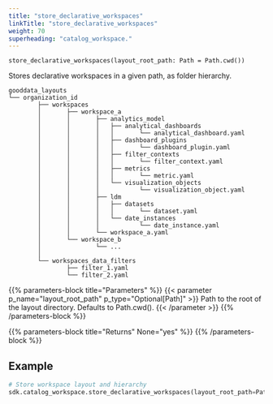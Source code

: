 ```yaml
---
title: "store_declarative_workspaces"
linkTitle: "store_declarative_workspaces"
weight: 70
superheading: "catalog_workspace."
---
```


<!-- TODO -->

``store_declarative_workspaces(layout_root_path: Path = Path.cwd())``

Stores declarative workspaces in a given path, as folder hierarchy.

    gooddata_layouts
    └── organization_id
            ├── workspaces
            │       ├── workspace_a
            │       │       ├── analytics_model
            │       │       │   ├── analytical_dashboards
            │       │       │   │       └── analytical_dashboard.yaml
            │       │       │   ├── dashboard_plugins
            │       │       │   │       └── dashboard_plugin.yaml
            │       │       │   ├── filter_contexts
            │       │       │   │       └── filter_context.yaml
            │       │       │   ├── metrics
            │       │       │   │       └── metric.yaml
            │       │       │   └── visualization_objects
            │       │       │           └── visualization_object.yaml
            │       │       ├── ldm
            │       │       │   ├── datasets
            │       │       │   │       └── dataset.yaml
            │       │       │   └── date_instances
            │       │       │           └── date_instance.yaml
            │       │       └── workspace_a.yaml
            │       └── workspace_b
            │               └── ...
            │
            └── workspaces_data_filters
                    ├── filter_1.yaml
                    └── filter_2.yaml

{{% parameters-block title="Parameters" %}}
{{< parameter p_name="layout_root_path" p_type="Optional[Path]" >}}
Path to the root of the layout directory. Defaults to Path.cwd().
{{< /parameter >}}
{{% /parameters-block %}}

{{% parameters-block title="Returns" None="yes" %}}
{{% /parameters-block %}}

## Example

```Python
# Store workspace layout and hierarchy
sdk.catalog_workspace.store_declarative_workspaces(layout_root_path=Path.cwd())
```
